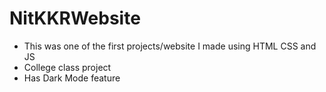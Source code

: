 # NitKKRWebsite
- This was one of the first projects/website I made using HTML CSS and JS
- College class project
- Has Dark Mode feature
